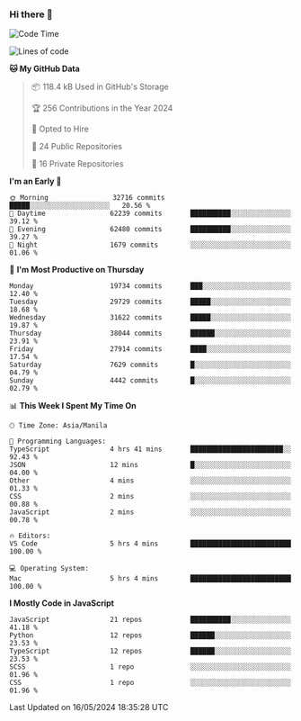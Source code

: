 ### Hi there 👋

<!--START_SECTION:waka-->
![Code Time](http://img.shields.io/badge/Code%20Time-718%20hrs%2016%20mins-blue)

![Lines of code](https://img.shields.io/badge/From%20Hello%20World%20I%27ve%20Written-64.2%20million%20lines%20of%20code-blue)

**🐱 My GitHub Data** 

> 📦 118.4 kB Used in GitHub's Storage 
 > 
> 🏆 256 Contributions in the Year 2024
 > 
> 💼 Opted to Hire
 > 
> 📜 24 Public Repositories 
 > 
> 🔑 16 Private Repositories 
 > 
**I'm an Early 🐤** 

```text
🌞 Morning                32716 commits       █████░░░░░░░░░░░░░░░░░░░░   20.56 % 
🌆 Daytime                62239 commits       ██████████░░░░░░░░░░░░░░░   39.12 % 
🌃 Evening                62480 commits       ██████████░░░░░░░░░░░░░░░   39.27 % 
🌙 Night                  1679 commits        ░░░░░░░░░░░░░░░░░░░░░░░░░   01.06 % 
```
📅 **I'm Most Productive on Thursday** 

```text
Monday                   19734 commits       ███░░░░░░░░░░░░░░░░░░░░░░   12.40 % 
Tuesday                  29729 commits       █████░░░░░░░░░░░░░░░░░░░░   18.68 % 
Wednesday                31622 commits       █████░░░░░░░░░░░░░░░░░░░░   19.87 % 
Thursday                 38044 commits       ██████░░░░░░░░░░░░░░░░░░░   23.91 % 
Friday                   27914 commits       ████░░░░░░░░░░░░░░░░░░░░░   17.54 % 
Saturday                 7629 commits        █░░░░░░░░░░░░░░░░░░░░░░░░   04.79 % 
Sunday                   4442 commits        █░░░░░░░░░░░░░░░░░░░░░░░░   02.79 % 
```


📊 **This Week I Spent My Time On** 

```text
🕑︎ Time Zone: Asia/Manila

💬 Programming Languages: 
TypeScript               4 hrs 41 mins       ███████████████████████░░   92.43 % 
JSON                     12 mins             █░░░░░░░░░░░░░░░░░░░░░░░░   04.00 % 
Other                    4 mins              ░░░░░░░░░░░░░░░░░░░░░░░░░   01.33 % 
CSS                      2 mins              ░░░░░░░░░░░░░░░░░░░░░░░░░   00.88 % 
JavaScript               2 mins              ░░░░░░░░░░░░░░░░░░░░░░░░░   00.78 % 

🔥 Editors: 
VS Code                  5 hrs 4 mins        █████████████████████████   100.00 % 

💻 Operating System: 
Mac                      5 hrs 4 mins        █████████████████████████   100.00 % 
```

**I Mostly Code in JavaScript** 

```text
JavaScript               21 repos            ██████████░░░░░░░░░░░░░░░   41.18 % 
Python                   12 repos            ██████░░░░░░░░░░░░░░░░░░░   23.53 % 
TypeScript               12 repos            ██████░░░░░░░░░░░░░░░░░░░   23.53 % 
SCSS                     1 repo              ░░░░░░░░░░░░░░░░░░░░░░░░░   01.96 % 
CSS                      1 repo              ░░░░░░░░░░░░░░░░░░░░░░░░░   01.96 % 
```




 Last Updated on 16/05/2024 18:35:28 UTC
<!--END_SECTION:waka-->
